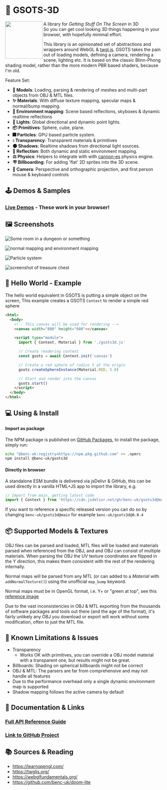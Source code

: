 # 🎨 GSOTS-3D

<img src="https://code.benco.io/gsots3d/icon.png" align="left" width="120px"/>

A library for _Getting Stuff On The Screen_ in 3D  
So you can get cool looking 3D things happening in your browser, with hopefully minimal effort.

This library is an opinionated set of abstractions and wrappers around WebGL & [twgl.js](https://twgljs.org/). GSOTS takes the pain out of loading models, defining a camera, rendering a scene, lighting etc. It is based on the classic Blinn-Phong shading model, rather than the more modern PBR based shaders, because I'm old.

Feature Set:

- **🗿 Models**: Loading, parsing & rendering of meshes and multi-part objects from OBJ & MTL files.
- **✨ Materials**: With diffuse texture mapping, specular maps & normal/bump mapping.
- **🪩 Environment mapping**: Scene based reflections, skyboxes & dynamic realtime reflections
- **🔦 Lights**: Global directional and dynamic point lights.
- **📦 Primitives**: Sphere, cube, plane.
- **🎆 Particles**: GPU based particle system.
- **💧 Transparency**: Transparent materials & primitives 
- **🌑 Shadows**: Realtime shadows from directional light sources.
- **💖 Reflection**: Both dynamic and static environment mapping.
- **⚖️ Physics**: Helpers to integrate with with [cannon-es](https://pmndrs.github.io/cannon-es/) physics engine.
- **🪧 Billboarding**: For adding 'flat' 2D sprites into the 3D scene.
- **🎥 Camera**: Perspective and orthographic projection, and first person mouse & keyboard controls

## 🕹️ Demos & Samples

### [Live Demos](https://code.benco.io/gsots3d/examples/) - These work in your browser!

## 🖼️ Screenshots

![Some room in a dungeon or something](https://user-images.githubusercontent.com/14982936/260514854-e96ed8d1-a498-459b-bef3-58b6612cc3cf.png)

![normal mapping and environment mapping](https://user-images.githubusercontent.com/14982936/260514818-0ab70843-5485-4f29-aea9-585367137245.png)

![Particle system](https://user-images.githubusercontent.com/14982936/260514449-0e9dac87-9bdf-4712-aa9a-8fa952158459.png)

![screenshot of treasure chest](https://user-images.githubusercontent.com/14982936/253808708-32c89ca7-ad08-4c26-9de1-2964aa32a0a2.png)


## 💬 Hello World - Example

The hello world equivalent in GSOTS is putting a simple object on the screen, This example creates a GSOTS `Context` to render a simple red sphere

```html
<html>
  <body>
    <!-- This canvas will be used for rendering -->
    <canvas width="800" height="600"></canvas>

    <script type="module">
      import { Context, Material } from './gsots3d.js'

      // Create rendering context
      const gsots = await Context.init('canvas')

      // Create a red sphere of radius 5 at the origin
      gsots.createSphereInstance(Material.RED, 5.0)

      // Start and render into the canvas
      gsots.start()
    </script>
  </body>
</html>
```

## 💻 Using & Install

#### Import as package

The NPM package is published on [GitHub Packages](https://github.com/benc-uk/gsots3d/pkgs/npm/gsots3d), to install the package, simply run:

```bash
echo "@benc-uk:registry=https://npm.pkg.github.com" >> .npmrc
npm install @benc-uk/gsots3d
```

#### Directly in browser

A standalone ESM bundle is delivered via jsDelivr & GitHub, this can be used directly in a vanilla HTML+JS app to import the library, e.g.

```js
// Import from main, getting latest code
import { Context } from 'https://cdn.jsdelivr.net/gh/benc-uk/gsots3d@main/dist-bundle/gsots3d.min.js'
```

If you want to reference a specific released version you can do so by changing `benc-uk/gsots3d@main` for example `benc-uk/gsots3d@0.0.4`

## 📦 Supported Models & Textures

OBJ files can be parsed and loaded, MTL files will be loaded and materials parsed when referenced from the OBJ, and and OBJ can consist of multiple materials. When parsing the OBJ the UV texture coordinates are flipped in the Y direction, this makes them consistent with the rest of the rendering internally.

Normal maps will be parsed from any MTL (or can added to a *Material* with `addNormalTexture()`) using the unofficial `map_bump` keyword. 

Normal maps must be in OpenGL format, i.e. Y+ or "green at top", see this [reference image](https://doc.babylonjs.com/img/how_to/Materials/normal_maps1.jpg)

Due to the vast inconsistencies in OBJ & MTL exporting from the thousands of software packages and tools out there (and the age of the format), it's fairly unlikely any OBJ you download or export will work without some modification, often to just the MTL file.

## 🤔 Known Limitations & Issues

- Transparency
  - Works OK with primitives, you can override a OBJ model material with a transparent one, but results might not be great.
- Billboards: Shading on spherical billboards might not be correct
- OBJ & MTL: The parsers are far from comprehensive and may not handle all features
- Due to the performance overhead only a single dynamic environment map is supported 
- Shadow mapping follows the active camera by default

## 📝 Documentation & Links

### [Full API Reference Guide](https://code.benco.io/gsots3d/docs/)

### [Link to GitHub Project](https://github.com/benc-uk/gsots3d)

## 📚 Sources & Reading

- https://learnopengl.com/
- https://twgljs.org/
- https://webglfundamentals.org/
- https://github.com/benc-uk/doom-lite